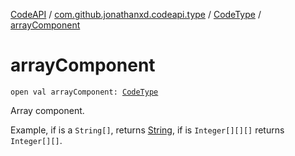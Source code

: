 [CodeAPI](../../index.md) / [com.github.jonathanxd.codeapi.type](../index.md) / [CodeType](index.md) / [arrayComponent](.)

# arrayComponent

`open val arrayComponent: `[`CodeType`](index.md)

Array component.

Example, if is a `String[]`, returns [String](#), if is `Integer[][][]`
returns `Integer[][]`.


